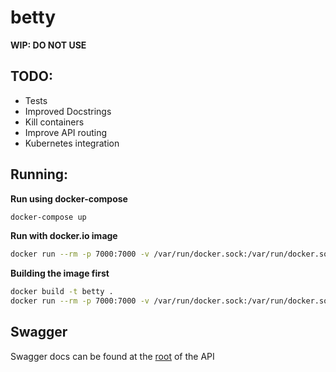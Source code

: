 # betty

**WIP: DO NOT USE**

## TODO: 

* Tests
* Improved Docstrings
* Kill containers
* Improve API routing
* Kubernetes integration

## Running:

**Run using docker-compose**

```bash
docker-compose up
```

**Run with docker.io image**

```bash
docker run --rm -p 7000:7000 -v /var/run/docker.sock:/var/run/docker.sock --name betty docker.io/teamjorge/betty:latest
```


**Building the image first**

```bash
docker build -t betty .
docker run --rm -p 7000:7000 -v /var/run/docker.sock:/var/run/docker.sock betty
```

## Swagger

Swagger docs can be found at the [root](http://localhost:7000/) of the API


